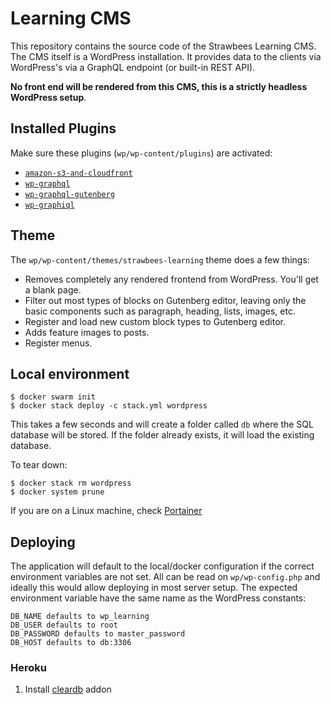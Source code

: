 # Learning CMS

This repository contains the source code of the Strawbees Learning CMS. The CMS itself is a WordPress installation. It provides data to the clients via WordPress's via a GraphQL endpoint (or built-in REST API).

**No front end will be rendered from this CMS, this is a strictly headless WordPress setup**.

## Installed Plugins

Make sure these plugins (`wp/wp-content/plugins`) are activated:

- [`amazon-s3-and-cloudfront`](https://github.com/deliciousbrains/wp-amazon-s3-and-cloudfront)
- [`wp-graphql`](https://www.wpgraphql.com)
- [`wp-graphql-gutenberg`](https://github.com/pristas-peter/wp-graphql-gutenberg)
- [`wp-graphiql`](https://github.com/wp-graphql/wp-graphiql)

## Theme

The `wp/wp-content/themes/strawbees-learning` theme does a few things:

- Removes completely any rendered frontend from WordPress. You'll get a blank page.
- Filter out most types of blocks on Gutenberg editor, leaving only the basic components such as paragraph, heading, lists, images, etc.
- Register and load new custom block types to Gutenberg editor.
- Adds feature images to posts.
- Register menus.

## Local environment

```
$ docker swarm init
$ docker stack deploy -c stack.yml wordpress
```

This takes a few seconds and will create a folder called `db` where the SQL database will be stored. If the folder already exists, it will load the existing database.

To tear down:
```
$ docker stack rm wordpress
$ docker system prune
```

If you are on a Linux machine, check [Portainer](https://www.portainer.io/installation/)

## Deploying

The application will default to the local/docker configuration if the correct environment variables are not set. All can be read on `wp/wp-config.php` and ideally this would allow deploying in most server setup. The expected environment variable have the same name as the WordPress constants:

```
DB_NAME defaults to wp_learning
DB_USER defaults to root
DB_PASSWORD defaults to master_password
DB_HOST defaults to db:3306
```

### Heroku

1. Install [cleardb](https://elements.heroku.com/addons/cleardb) addon
